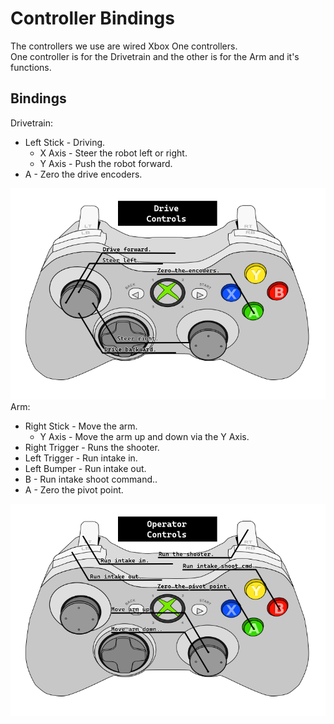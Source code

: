 # Controller Bindings
The controllers we use are wired Xbox One controllers.\
One controller is for the Drivetrain and the other is for the Arm and it's functions.
## Bindings
Drivetrain:
- Left Stick - Driving.
  - X Axis - Steer the robot left or right.
  - Y Axis - Push the robot forward.
- A - Zero the drive encoders.
<!-- end list -->
![Drivetrain Layout](./xbox-controller-drivetrain.png)\
Arm:
 - Right Stick - Move the arm.
   - Y Axis - Move the arm up and down via the Y Axis.
 - Right Trigger - Runs the shooter.
 - Left Trigger - Run intake in.
 - Left Bumper - Run intake out.
 - B - Run intake shoot command..
 - A - Zero the pivot point.
  <!-- end list -->
  ![Operator Layout](./xbox-controller-op.png)
